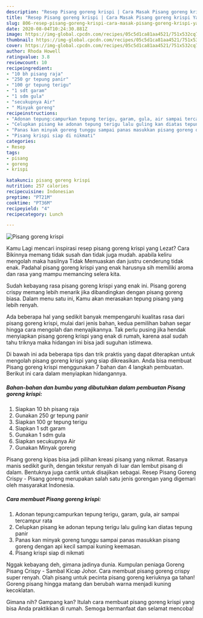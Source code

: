 ```yaml
---
description: "Resep Pisang goreng krispi | Cara Masak Pisang goreng krispi Yang Lezat"
title: "Resep Pisang goreng krispi | Cara Masak Pisang goreng krispi Yang Lezat"
slug: 806-resep-pisang-goreng-krispi-cara-masak-pisang-goreng-krispi-yang-lezat
date: 2020-08-04T10:24:30.881Z
image: https://img-global.cpcdn.com/recipes/05c5d1ca81aa4521/751x532cq70/pisang-goreng-krispi-foto-resep-utama.jpg
thumbnail: https://img-global.cpcdn.com/recipes/05c5d1ca81aa4521/751x532cq70/pisang-goreng-krispi-foto-resep-utama.jpg
cover: https://img-global.cpcdn.com/recipes/05c5d1ca81aa4521/751x532cq70/pisang-goreng-krispi-foto-resep-utama.jpg
author: Rhoda Howell
ratingvalue: 3.8
reviewcount: 10
recipeingredient:
- "10 bh pisang raja"
- "250 gr tepung panir"
- "100 gr tepung terigu"
- "1 sdt garam"
- "1 sdm gula"
- "secukupnya Air"
- " Minyak goreng"
recipeinstructions:
- "Adonan tepung:campurkan tepung terigu, garam, gula, air sampai tercampur rata"
- "Celupkan pisang ke adonan tepung terigu lalu guling kan diatas tepung panir"
- "Panas kan minyak goreng tunggu sampai panas masukkan pisang goreng dengan api kecil sampai kuning keemasan."
- "Pisang krispi siap di nikmati"
categories:
- Resep
tags:
- pisang
- goreng
- krispi

katakunci: pisang goreng krispi 
nutrition: 257 calories
recipecuisine: Indonesian
preptime: "PT21M"
cooktime: "PT36M"
recipeyield: "4"
recipecategory: Lunch

---
```



![Pisang goreng krispi](https://img-global.cpcdn.com/recipes/05c5d1ca81aa4521/751x532cq70/pisang-goreng-krispi-foto-resep-utama.jpg)

Kamu Lagi mencari inspirasi resep pisang goreng krispi yang Lezat? Cara Bikinnya memang tidak susah dan tidak juga mudah. apabila keliru mengolah maka hasilnya Tidak Memuaskan dan justru cenderung tidak enak. Padahal pisang goreng krispi yang enak harusnya sih memiliki aroma dan rasa yang mampu memancing selera kita.

Sudah kebayang rasa pisang goreng krispi yang enak ini. Pisang goreng crispy memang lebih menarik jika dibandingkan dengan pisang goreng biasa. Dalam menu satu ini, Kamu akan merasakan tepung pisang yang lebih renyah.

Ada beberapa hal yang sedikit banyak mempengaruhi kualitas rasa dari pisang goreng krispi, mulai dari jenis bahan, kedua pemilihan bahan segar hingga cara mengolah dan menyajikannya. Tak perlu pusing jika hendak menyiapkan pisang goreng krispi yang enak di rumah, karena asal sudah tahu triknya maka hidangan ini bisa jadi suguhan istimewa.


Di bawah ini ada beberapa tips dan trik praktis yang dapat diterapkan untuk mengolah pisang goreng krispi yang siap dikreasikan. Anda bisa membuat Pisang goreng krispi menggunakan 7 bahan dan 4 langkah pembuatan. Berikut ini cara dalam menyiapkan hidangannya.

<!--inarticleads1-->

##### Bahan-bahan dan bumbu yang dibutuhkan dalam pembuatan Pisang goreng krispi:

1. Siapkan 10 bh pisang raja
1. Gunakan 250 gr tepung panir
1. Siapkan 100 gr tepung terigu
1. Siapkan 1 sdt garam
1. Gunakan 1 sdm gula
1. Siapkan secukupnya Air
1. Gunakan  Minyak goreng


Pisang goreng kipas bisa jadi pilihan kreasi pisang yang nikmat. Rasanya manis sedikit gurih, dengan tekstur renyah di luar dan lembut pisang di dalam. Bentuknya juga cantik untuk disajikan sebagai. Resep Pisang Goreng Crispy - Pisang goreng merupakan salah satu jenis gorengan yang digemari oleh masyarakat Indonesia. 

<!--inarticleads2-->

##### Cara membuat Pisang goreng krispi:

1. Adonan tepung:campurkan tepung terigu, garam, gula, air sampai tercampur rata
1. Celupkan pisang ke adonan tepung terigu lalu guling kan diatas tepung panir
1. Panas kan minyak goreng tunggu sampai panas masukkan pisang goreng dengan api kecil sampai kuning keemasan.
1. Pisang krispi siap di nikmati


Nggak kebayang deh, gimana jadinya dunia. Kumpulan peniaga Goreng Pisang Crispy - Sambal Kicap Johor. Cara membuat pisang goreng crispy super renyah. Olah pisang untuk pecinta pisang goreng keriuknya ga tahan! Goreng pisang hingga matang dan berubah warna menjadi kuning kecoklatan. 

Gimana nih? Gampang kan? Itulah cara membuat pisang goreng krispi yang bisa Anda praktikkan di rumah. Semoga bermanfaat dan selamat mencoba!

